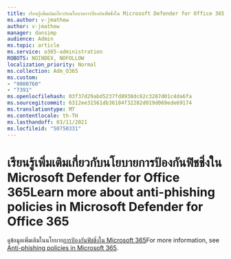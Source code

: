 ```yaml
---
title: เรียนรู้เพิ่มเติมเกี่ยวกับนโยบายการป้องกันฟิชชิ่งใน Microsoft Defender for Office 365
ms.author: v-jmathew
author: v-jmathew
manager: dansimp
audience: Admin
ms.topic: article
ms.service: o365-administration
ROBOTS: NOINDEX, NOFOLLOW
localization_priority: Normal
ms.collection: Adm_O365
ms.custom:
- "9000760"
- "7391"
ms.openlocfilehash: 03f37d29abd5237fd8938dc82c3287d01c4da6fa
ms.sourcegitcommit: 6312ee31561db36104f32282d019d069ede69174
ms.translationtype: MT
ms.contentlocale: th-TH
ms.lasthandoff: 03/11/2021
ms.locfileid: "50750331"
---
```

# <a name="learn-more-about-anti-phishing-policies-in-microsoft-defender-for-office-365"></a><span data-ttu-id="4d66e-102">เรียนรู้เพิ่มเติมเกี่ยวกับนโยบายการป้องกันฟิชชิ่งใน Microsoft Defender for Office 365</span><span class="sxs-lookup"><span data-stu-id="4d66e-102">Learn more about anti-phishing policies in Microsoft Defender for Office 365</span></span>

<span data-ttu-id="4d66e-103">ดูข้อมูลเพิ่มเติมในนโยบาย[การป้องกันฟิชชิ่งใน Microsoft 365](https://go.microsoft.com/fwlink/?linkid=2092235)</span><span class="sxs-lookup"><span data-stu-id="4d66e-103">For more information, see [Anti-phishing policies in Microsoft 365](https://go.microsoft.com/fwlink/?linkid=2092235).</span></span>

